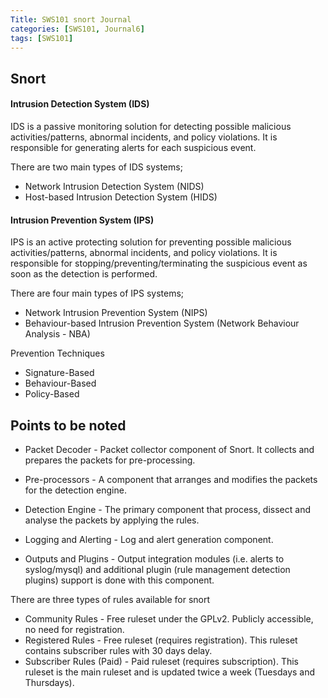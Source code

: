 ```yaml
---
Title: SWS101 snort Journal
categories: [SWS101, Journal6]
tags: [SWS101]
---
```

## Snort 

#### Intrusion Detection System (IDS)

IDS is a passive monitoring solution for detecting possible malicious activities/patterns, abnormal incidents, and policy violations. It is responsible for generating alerts for each suspicious event. 

There are two main types of IDS systems;
- Network Intrusion Detection System (NIDS)
- Host-based Intrusion Detection System (HIDS)


#### Intrusion Prevention System (IPS)
IPS is an active protecting solution for preventing possible malicious activities/patterns, abnormal incidents, and policy violations. It is responsible for stopping/preventing/terminating the suspicious event as soon as the detection is performed.

 There are four main types of IPS systems;
- Network Intrusion Prevention System (NIPS)
- Behaviour-based Intrusion Prevention System (Network Behaviour Analysis - NBA) 

Prevention Techniques
- Signature-Based
- Behaviour-Based
- Policy-Based	


## Points to be noted
- Packet Decoder - Packet collector component of Snort. It collects and prepares the packets for pre-processing. 

- Pre-processors - A component that arranges and modifies the packets for the detection engine.

- Detection Engine - The primary component that process, dissect and analyse the packets by applying the rules. 

- Logging and Alerting - Log and alert generation component.

- Outputs and Plugins - Output integration modules (i.e. alerts to syslog/mysql) and additional plugin (rule management detection plugins) support is done with this component. 

There are three types of rules available for snort
- Community Rules - Free ruleset under the GPLv2. Publicly accessible, no need for registration.
- Registered Rules - Free ruleset (requires registration). This ruleset contains subscriber rules with 30 days delay.
- Subscriber Rules (Paid) - Paid ruleset (requires subscription). This ruleset is the main ruleset and is updated twice a week (Tuesdays and Thursdays).
